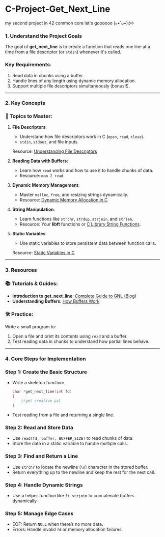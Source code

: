 # C-Project-Get_Next_Line
my second project in 42 common core let's goooooo (๑•̀ ᴗ•́)૭✧

### **1. Understand the Project Goals**

The goal of **get_next_line** is to create a function that reads one line at a time from a file descriptor (or `stdin`) whenever it's called.

### Key Requirements:

1. Read data in chunks using a buffer.
2. Handle lines of any length using dynamic memory allocation.
3. Support multiple file descriptors simultaneously (bonus!!).

---

### **2. Key Concepts**

### 📖 Topics to Master:

1. **File Descriptors**:
    - Understand how file descriptors work in C (`open`, `read`, `close`).
    - `stdin`, `stdout`, and file inputs.
    
    Resource: [Understanding File Descriptors](https://www.geeksforgeeks.org/input-output-system-calls-c-create-open-close-read-write/)
    
2. **Reading Data with Buffers**:
    - Learn how `read` works and how to use it to handle chunks of data.
    - Resource: `man 2 read`
3. **Dynamic Memory Management**:
    - Master `malloc`, `free`, and resizing strings dynamically.
    - Resource: [Dynamic Memory Allocation in C](https://www.tutorialspoint.com/cprogramming/c_dynamic_memory_allocation.htm)
4. **String Manipulation**:
    - Learn functions like `strchr`, `strdup`, `strjoin`, and `strlen`.
    - Resource: Your **libft** functions or [C Library String Functions](https://cplusplus.com/reference/cstring/).
5. **Static Variables**:
    - Use static variables to store persistent data between function calls.
    
    Resource: [Static Variables in C](https://www.geeksforgeeks.org/static-variables-in-c/)
    

---

### **3. Resources**

### 📚 Tutorials & Guides:

- **Introduction to get_next_line**: [Complete Guide to GNL (Blog)](https://harm-smits.github.io/42docs/projects/get_next_line)
- **Understanding Buffers**: [How Buffers Work](https://www.cs.cmu.edu/afs/cs/academic/class/15492-f07/www/pthreads.html)

### 🛠️ Practice:

Write a small program to:

1. Open a file and print its contents using `read` and a buffer.
2. Test reading data in chunks to understand how partial lines behave.

---

### **4. Core Steps for Implementation**

### **Step 1: Create the Basic Structure**

- Write a skeleton function:
    
    ```c
    char *get_next_line(int fd)
    {
    	//get creative pal
    }
    
    ```
    
- Test reading from a file and returning a single line.

### **Step 2: Read and Store Data**

- Use `read(fd, buffer, BUFFER_SIZE)` to read chunks of data.
- Store the data in a static variable to handle multiple calls.

### **Step 3: Find and Return a Line**

- Use `strchr` to locate the newline (`\n`) character in the stored buffer.
- Return everything up to the newline and keep the rest for the next call.

### **Step 4: Handle Dynamic Strings**

- Use a helper function like `ft_strjoin` to concatenate buffers dynamically.

### **Step 5: Manage Edge Cases**

- EOF: Return `NULL` when there’s no more data.
- Errors: Handle invalid `fd` or memory allocation failures.
